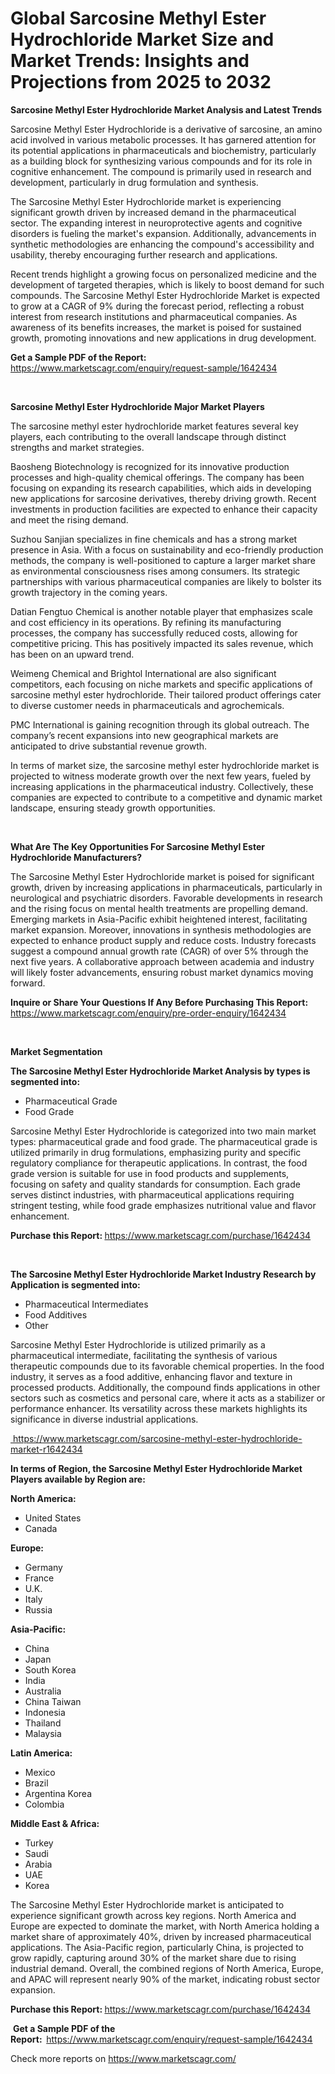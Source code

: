 <p><h1>Global Sarcosine Methyl Ester Hydrochloride Market Size and Market Trends: Insights and Projections from 2025 to 2032</h1></p><p><strong>Sarcosine Methyl Ester Hydrochloride Market Analysis and Latest Trends</strong></p>
<p><p>Sarcosine Methyl Ester Hydrochloride is a derivative of sarcosine, an amino acid involved in various metabolic processes. It has garnered attention for its potential applications in pharmaceuticals and biochemistry, particularly as a building block for synthesizing various compounds and for its role in cognitive enhancement. The compound is primarily used in research and development, particularly in drug formulation and synthesis.</p><p>The Sarcosine Methyl Ester Hydrochloride market is experiencing significant growth driven by increased demand in the pharmaceutical sector. The expanding interest in neuroprotective agents and cognitive disorders is fueling the market's expansion. Additionally, advancements in synthetic methodologies are enhancing the compound's accessibility and usability, thereby encouraging further research and applications. </p><p>Recent trends highlight a growing focus on personalized medicine and the development of targeted therapies, which is likely to boost demand for such compounds. The Sarcosine Methyl Ester Hydrochloride Market is expected to grow at a CAGR of 9% during the forecast period, reflecting a robust interest from research institutions and pharmaceutical companies. As awareness of its benefits increases, the market is poised for sustained growth, promoting innovations and new applications in drug development.</p></p>
<p><strong>Get a Sample PDF of the Report:&nbsp;</strong> <a href="https://www.marketscagr.com/enquiry/request-sample/1642434?utm_campaign=2792&utm_medium=2&utm_source=Github&utm_content=ia&utm_term=02042025&utm_id=sarcosine-methyl-ester-hydrochloride">https://www.marketscagr.com/enquiry/request-sample/1642434</a></p>
<p>&nbsp;</p>
<p><strong>Sarcosine Methyl Ester Hydrochloride Major Market Players</strong></p>
<p><p>The sarcosine methyl ester hydrochloride market features several key players, each contributing to the overall landscape through distinct strengths and market strategies. </p><p>Baosheng Biotechnology is recognized for its innovative production processes and high-quality chemical offerings. The company has been focusing on expanding its research capabilities, which aids in developing new applications for sarcosine derivatives, thereby driving growth. Recent investments in production facilities are expected to enhance their capacity and meet the rising demand.</p><p>Suzhou Sanjian specializes in fine chemicals and has a strong market presence in Asia. With a focus on sustainability and eco-friendly production methods, the company is well-positioned to capture a larger market share as environmental consciousness rises among consumers. Its strategic partnerships with various pharmaceutical companies are likely to bolster its growth trajectory in the coming years.</p><p>Datian Fengtuo Chemical is another notable player that emphasizes scale and cost efficiency in its operations. By refining its manufacturing processes, the company has successfully reduced costs, allowing for competitive pricing. This has positively impacted its sales revenue, which has been on an upward trend.</p><p>Weimeng Chemical and Brightol International are also significant competitors, each focusing on niche markets and specific applications of sarcosine methyl ester hydrochloride. Their tailored product offerings cater to diverse customer needs in pharmaceuticals and agrochemicals.</p><p>PMC International is gaining recognition through its global outreach. The company’s recent expansions into new geographical markets are anticipated to drive substantial revenue growth.</p><p>In terms of market size, the sarcosine methyl ester hydrochloride market is projected to witness moderate growth over the next few years, fueled by increasing applications in the pharmaceutical industry. Collectively, these companies are expected to contribute to a competitive and dynamic market landscape, ensuring steady growth opportunities.</p></p>
<p>&nbsp;</p>
<p><strong>What Are The Key Opportunities For Sarcosine Methyl Ester Hydrochloride Manufacturers?</strong></p>
<p><p>The Sarcosine Methyl Ester Hydrochloride market is poised for significant growth, driven by increasing applications in pharmaceuticals, particularly in neurological and psychiatric disorders. Favorable developments in research and the rising focus on mental health treatments are propelling demand. Emerging markets in Asia-Pacific exhibit heightened interest, facilitating market expansion. Moreover, innovations in synthesis methodologies are expected to enhance product supply and reduce costs. Industry forecasts suggest a compound annual growth rate (CAGR) of over 5% through the next five years. A collaborative approach between academia and industry will likely foster advancements, ensuring robust market dynamics moving forward.</p></p>
<p><strong>Inquire or Share Your Questions If Any Before Purchasing This Report:</strong> <a href="https://www.marketscagr.com/enquiry/pre-order-enquiry/1642434?utm_campaign=2792&utm_medium=2&utm_source=Github&utm_content=ia&utm_term=02042025&utm_id=sarcosine-methyl-ester-hydrochloride">https://www.marketscagr.com/enquiry/pre-order-enquiry/1642434</a></p>
<p>&nbsp;</p>
<p><strong>Market Segmentation</strong></p>
<p><strong>The Sarcosine Methyl Ester Hydrochloride Market Analysis by types is segmented into:</strong></p>
<p><ul><li>Pharmaceutical Grade</li><li>Food Grade</li></ul></p>
<p><p>Sarcosine Methyl Ester Hydrochloride is categorized into two main market types: pharmaceutical grade and food grade. The pharmaceutical grade is utilized primarily in drug formulations, emphasizing purity and specific regulatory compliance for therapeutic applications. In contrast, the food grade version is suitable for use in food products and supplements, focusing on safety and quality standards for consumption. Each grade serves distinct industries, with pharmaceutical applications requiring stringent testing, while food grade emphasizes nutritional value and flavor enhancement.</p></p>
<p><strong>Purchase this Report:&nbsp;</strong><a href="https://www.marketscagr.com/purchase/1642434?utm_campaign=2792&utm_medium=2&utm_source=Github&utm_content=ia&utm_term=02042025&utm_id=sarcosine-methyl-ester-hydrochloride">https://www.marketscagr.com/purchase/1642434</a></p>
<p>&nbsp;</p>
<p><strong>The Sarcosine Methyl Ester Hydrochloride Market Industry Research by Application is segmented into:</strong></p>
<p><ul><li>Pharmaceutical Intermediates</li><li>Food Additives</li><li>Other</li></ul></p>
<p><p>Sarcosine Methyl Ester Hydrochloride is utilized primarily as a pharmaceutical intermediate, facilitating the synthesis of various therapeutic compounds due to its favorable chemical properties. In the food industry, it serves as a food additive, enhancing flavor and texture in processed products. Additionally, the compound finds applications in other sectors such as cosmetics and personal care, where it acts as a stabilizer or performance enhancer. Its versatility across these markets highlights its significance in diverse industrial applications.</p></p>
<p><a href="https://www.marketscagr.com/sarcosine-methyl-ester-hydrochloride-market-r1642434?utm_campaign=2792&utm_medium=2&utm_source=Github&utm_content=ia&utm_term=02042025&utm_id=sarcosine-methyl-ester-hydrochloride">&nbsp;https://www.marketscagr.com/sarcosine-methyl-ester-hydrochloride-market-r1642434</a></p>
<p><strong>In terms of Region, the Sarcosine Methyl Ester Hydrochloride Market Players available by Region are:</strong></p>
<p>
    <p> <strong> North America: </strong>
        <ul>
            <li>United States</li>
            <li>Canada</li>
        </ul>
        </p> 
    <p> <strong> Europe: </strong>
        <ul>
            <li>Germany</li>
            <li>France</li>
            <li>U.K.</li>
            <li>Italy</li>
            <li>Russia</li>
        </ul>
        </p> 
    <p> <strong> Asia-Pacific: </strong>
        <ul>
            <li>China</li>
            <li>Japan</li>
            <li>South Korea</li>
            <li>India</li>
            <li>Australia</li>
            <li>China Taiwan</li>
            <li>Indonesia</li>
            <li>Thailand</li>
            <li>Malaysia</li>
        </ul>
        </p> 
    <p> <strong> Latin America: </strong>
        <ul>
            <li>Mexico</li>
            <li>Brazil</li>
            <li>Argentina Korea</li>
            <li>Colombia</li>
        </ul>
        </p> 
    <p> <strong> Middle East & Africa: </strong>
        <ul>
            <li>Turkey</li>
            <li>Saudi</li>
            <li>Arabia</li>
            <li>UAE</li>
            <li>Korea</li>
        </ul>
    </p>
    </p>
<p><p>The Sarcosine Methyl Ester Hydrochloride market is anticipated to experience significant growth across key regions. North America and Europe are expected to dominate the market, with North America holding a market share of approximately 40%, driven by increased pharmaceutical applications. The Asia-Pacific region, particularly China, is projected to grow rapidly, capturing around 30% of the market share due to rising industrial demand. Overall, the combined regions of North America, Europe, and APAC will represent nearly 90% of the market, indicating robust sector expansion.</p></p>
<p><strong>Purchase this Report: </strong><a href="https://www.marketscagr.com/purchase/1642434?utm_campaign=2792&utm_medium=2&utm_source=Github&utm_content=ia&utm_term=02042025&utm_id=sarcosine-methyl-ester-hydrochloride">https://www.marketscagr.com/purchase/1642434</a></p>
<p>&nbsp;<strong>Get a Sample PDF of the Report:&nbsp;&nbsp;</strong><a href="https://www.marketscagr.com/enquiry/request-sample/1642434?utm_campaign=2792&utm_medium=2&utm_source=Github&utm_content=ia&utm_term=02042025&utm_id=sarcosine-methyl-ester-hydrochloride">https://www.marketscagr.com/enquiry/request-sample/1642434</a></p>
<p><strong></strong></p>
<p>Check more reports on <a href="https://www.marketscagr.com/?utm_campaign=2792&utm_medium=2&utm_source=Github&utm_content=ia&utm_term=02042025&utm_id=sarcosine-methyl-ester-hydrochloride">https://www.marketscagr.com/</a></p>